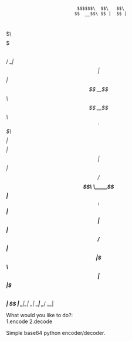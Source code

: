 
                               $$$$$$\  $$\   $$\ 
                              $$  __$$\ $$ |  $$ |
 $$$$$$\  $$$$$$$\   $$$$$$$\ $$ /  \__|$$ |  $$ |
$$  __$$\ $$  __$$\ $$  _____|$$$$$$$\  $$$$$$$$ |
$$$$$$$$ |$$ |  $$ |$$ /      $$  __$$\ \_____$$ |
$$   ____|$$ |  $$ |$$ |      $$ /  $$ |      $$ |
\$$$$$$$\ $$ |  $$ |\$$$$$$$\  $$$$$$  |      $$ |
 \_______|\__|  \__| \_______| \______/       \__|
                                                                           

What would you like to do?:  
 1.encode 
 2.decode 




Simple base64 python encoder/decoder.
